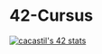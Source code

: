 # 42-Cursus
[![cacastil's 42 stats](https://badge42.vercel.app/api/v2/clgp8695t003008mn8fbfrodp/stats?cursusId=21&coalitionId=275)](https://github.com/JaeSeoKim/badge42)

